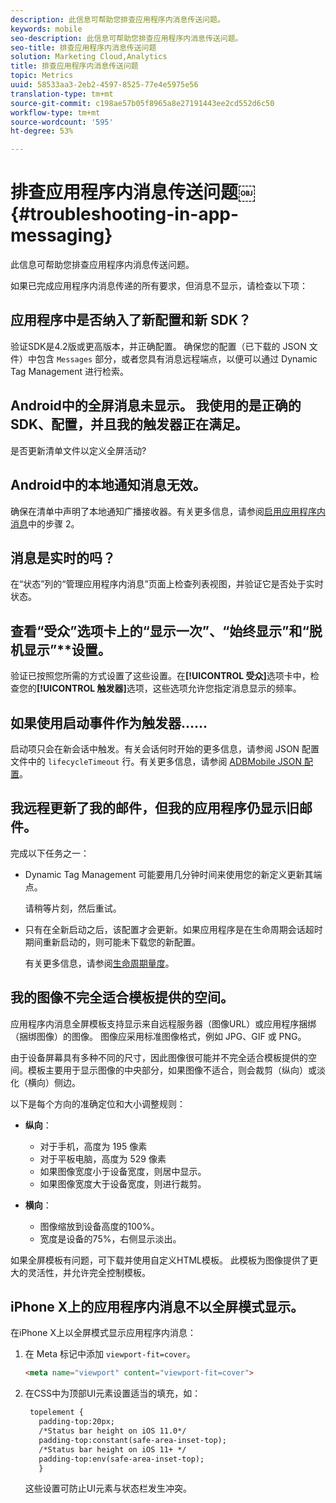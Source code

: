 ```yaml
---
description: 此信息可帮助您排查应用程序内消息传送问题。
keywords: mobile
seo-description: 此信息可帮助您排查应用程序内消息传送问题。
seo-title: 排查应用程序内消息传送问题
solution: Marketing Cloud,Analytics
title: 排查应用程序内消息传送问题
topic: Metrics
uuid: 58533aa3-2eb2-4597-8525-77e4e5975e56
translation-type: tm+mt
source-git-commit: c198ae57b05f8965a8e27191443ee2cd552d6c50
workflow-type: tm+mt
source-wordcount: '595'
ht-degree: 53%

---
```



# 排查应用程序内消息传送问题￼{#troubleshooting-in-app-messaging}

此信息可帮助您排查应用程序内消息传送问题。

如果已完成应用程序内消息传递的所有要求，但消息不显示，请检查以下项：

## 应用程序中是否纳入了新配置和新 SDK？

验证SDK是4.2版或更高版本，并正确配置。 确保您的配置（已下载的 JSON 文件）中包含 `Messages` 部分，或者您具有消息远程端点，以便可以通过 Dynamic Tag Management 进行检索。

## Android中的全屏消息未显示。 我使用的是正确的SDK、配置，并且我的触发器正在满足。

是否更新清单文件以定义全屏活动?

## Android中的本地通知消息无效。

确保在清单中声明了本地通知广播接收器。有关更多信息，请参阅[启用应用程序内消息](/help/android/messaging-main/messaging/messaging.md)中的步骤 2。

## 消息是实时的吗？

在“状态”列的“管理应用程序内消息”页面上检查列表视图，并验证它是否处于实时状态。

## 查看“受众”选项卡上的“显示一次”**、“始终显示”**&#x200B;和“脱机显示”**&#x200B;设置。

验证已按照您所需的方式设置了这些设置。在&#x200B;**[!UICONTROL 受众]**&#x200B;选项卡中，检查您的&#x200B;**[!UICONTROL 触发器]**&#x200B;选项，这些选项允许您指定消息显示的频率。

## 如果使用启动事件作为触发器……

启动项只会在新会话中触发。有关会话何时开始的更多信息，请参阅 JSON 配置文件中的 `lifecycleTimeout` 行。有关更多信息，请参阅 [ADBMobile JSON 配置](/help/ios/configuration/json-config/json-config.md)。

## 我远程更新了我的邮件，但我的应用程序仍显示旧邮件。

完成以下任务之一：

* Dynamic Tag Management 可能要用几分钟时间来使用您的新定义更新其端点。

   请稍等片刻，然后重试。

* 只有在全新启动之后，该配置才会更新。如果应用程序是在生命周期会话超时期间重新启动的，则可能未下载您的新配置。

   有关更多信息，请参阅[生命周期量度](/help/ios/metrics.md)。

## 我的图像不完全适合模板提供的空间。

应用程序内消息全屏模板支持显示来自远程服务器（图像URL）或应用程序捆绑（捆绑图像）的图像。 图像应采用标准图像格式，例如 JPG、GIF 或 PNG。

由于设备屏幕具有多种不同的尺寸，因此图像很可能并不完全适合模板提供的空间。模板主要用于显示图像的中央部分，如果图像不适合，则会裁剪（纵向）或淡化（横向）侧边。

以下是每个方向的准确定位和大小调整规则：

* **纵向**：
   * 对于手机，高度为 195 像素
   * 对于平板电脑，高度为 529 像素
   * 如果图像宽度小于设备宽度，则居中显示。
   * 如果图像宽度大于设备宽度，则进行裁剪。

* **横向**：
   * 图像缩放到设备高度的100%。
   * 宽度是设备的75%，右侧显示淡出。

如果全屏模板有问题，可下载并使用自定义HTML模板。 此模板为图像提供了更大的灵活性，并允许完全控制模板。

## iPhone X上的应用程序内消息不以全屏模式显示。

在iPhone X上以全屏模式显示应用程序内消息：

1. 在 Meta 标记中添加 `viewport-fit=cover`。

   ```html
   <meta name="viewport" content="viewport-fit=cover">
   ```

1. 在CSS中为顶部UI元素设置适当的填充，如：

   ```html
    topelement {
      padding-top:20px;
      /*Status bar height on iOS 11.0*/
      padding-top:constant(safe-area-inset-top);
      /*Status bar height on iOS 11+ */
      padding-top:env(safe-area-inset-top);
      } 
   ```

   这些设置可防止UI元素与状态栏发生冲突。
